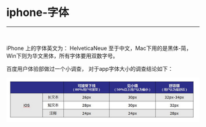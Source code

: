 # iphone-字体



---

<br />

iPhone 上的字体英文为： HelveticaNeue 至于中文，Mac下用的是黑体-简，Win下则为华文黑体，所有字体要用双数字号。

百度用户体验部做过一个小调查， 对于app字体大小的调查结论如下：

![](ziti-i.png)